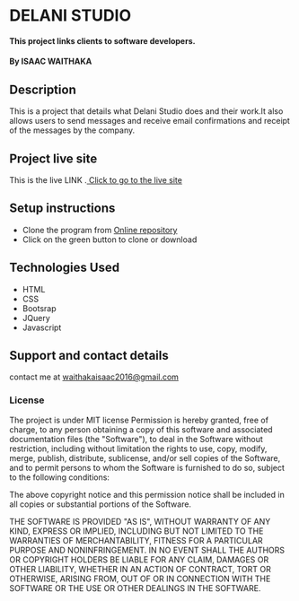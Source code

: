 
# DELANI STUDIO
#### This project links clients to software developers.
#### By **ISAAC WAITHAKA**

## Description
This is a project that details what Delani Studio does and their work.It also allows users to send messages and receive email confirmations and receipt of the messages by the company.
## Project live site
  This is the live LINK .[ Click to go to the live site](https://Isaac-waithaka.github.io/Delani-studio/)

## Setup instructions
* Clone the program from [Online repository](https://github.com/Isaac-waithaka/Delani-studio)
* Click on the green button to clone or download

## Technologies Used
* HTML
* CSS
* Bootsrap
* JQuery
* Javascript

## Support and contact details
contact me at waithakaisaac2016@gmail.com
### License
The project is under MIT license
Permission is hereby granted, free of charge, to any person obtaining a copy
of this software and associated documentation files (the "Software"), to deal
in the Software without restriction, including without limitation the rights
to use, copy, modify, merge, publish, distribute, sublicense, and/or sell
copies of the Software, and to permit persons to whom the Software is
furnished to do so, subject to the following conditions:

The above copyright notice and this permission notice shall be included in all
copies or substantial portions of the Software.

THE SOFTWARE IS PROVIDED "AS IS", WITHOUT WARRANTY OF ANY KIND, EXPRESS OR
IMPLIED, INCLUDING BUT NOT LIMITED TO THE WARRANTIES OF MERCHANTABILITY,
FITNESS FOR A PARTICULAR PURPOSE AND NONINFRINGEMENT. IN NO EVENT SHALL THE
AUTHORS OR COPYRIGHT HOLDERS BE LIABLE FOR ANY CLAIM, DAMAGES OR OTHER
LIABILITY, WHETHER IN AN ACTION OF CONTRACT, TORT OR OTHERWISE, ARISING FROM,
OUT OF OR IN CONNECTION WITH THE SOFTWARE OR THE USE OR OTHER DEALINGS IN THE
SOFTWARE.
  
